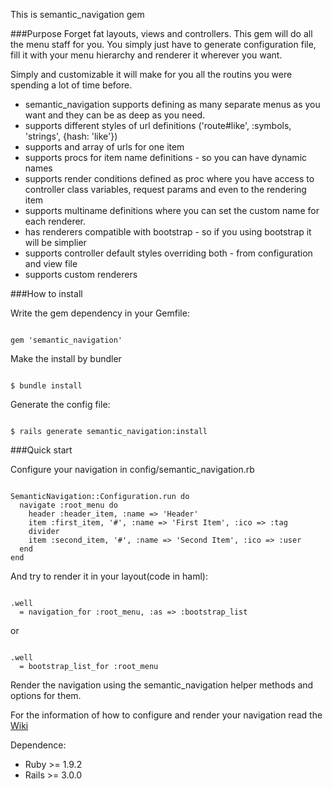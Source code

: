 This is semantic_navigation gem

###Purpose
Forget fat layouts, views and controllers. This gem will do all the menu staff for you.
You simply just have to generate configuration file, fill it with your menu hierarchy and renderer it wherever you want.

Simply and customizable it will make for you all the routins you were spending a lot of time before.

* semantic_navigation supports defining as many separate menus as you want and they can be as deep as you need.
* supports different styles of url definitions ('route#like', :symbols, 'strings', {hash: 'like'})
* supports and array of urls for one item
* supports procs for item name definitions - so you can have dynamic names
* supports render conditions defined as proc where you have access to controller class variables, request params and even to the rendering item
* supports multiname definitions where you can set the custom name for each renderer.
* has renderers compatible with bootstrap - so if you using bootstrap it will be simplier
* supports controller default styles overriding both - from configuration and view file
* supports custom renderers

###How to install

Write the gem dependency in your Gemfile:
<pre><code>
gem 'semantic_navigation'
</code></pre>

Make the install by bundler
<pre><code>
$ bundle install
</code></pre>

Generate the config file:
<pre><code>
$ rails generate semantic_navigation:install
</code></pre>

###Quick start

Configure your navigation in config/semantic_navigation.rb

<pre><code>
SemanticNavigation::Configuration.run do
  navigate :root_menu do
    header :header_item, :name => 'Header'
    item :first_item, '#', :name => 'First Item', :ico => :tag
    divider
    item :second_item, '#', :name => 'Second Item', :ico => :user
  end
end
</code></pre>

And try to render it in your layout(code in haml):
<pre><code>
.well
  = navigation_for :root_menu, :as => :bootstrap_list
</code></pre>
or
<pre><code>
.well
  = bootstrap_list_for :root_menu
</code></pre>

Render the navigation using the semantic_navigation helper methods and options for them.

For the information of how to configure and render your navigation read the <a href='https://github.com/fr33z3/semantic_navigation/wiki'>Wiki</a>

Dependence:

* Ruby >= 1.9.2
* Rails >= 3.0.0 